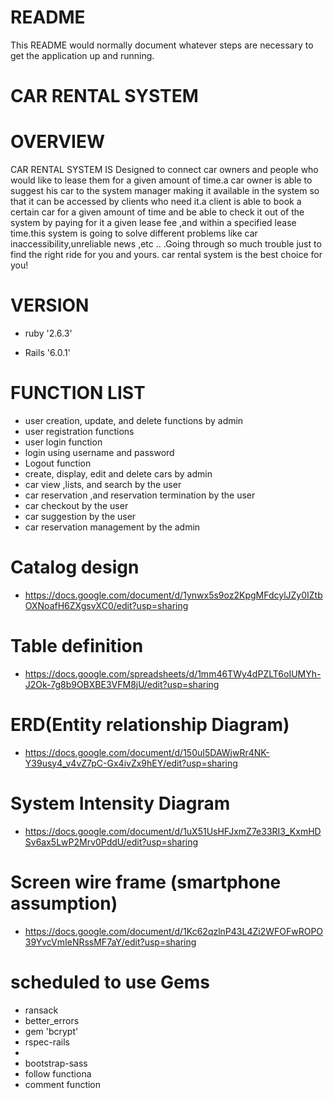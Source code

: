 # README

This README would normally document whatever steps are necessary to get the
application up and running.

# CAR RENTAL SYSTEM

# OVERVIEW

CAR RENTAL SYSTEM IS Designed to connect car owners and people who would like to lease them for a given amount of time.a car owner is able to suggest his car to the system manager making it available in the system so that it can be accessed by  clients who need it.a client is able to book a certain car for a given amount of time and be able to check it out of the system by paying for it a given lease fee ,and within a specified lease time.this system is going to solve different problems like car inaccessibility,unreliable news ,etc .. .Going through so much trouble just to find the right ride for you and yours. car rental system is the best choice for you!

# VERSION

* ruby '2.6.3'

* Rails '6.0.1'

# FUNCTION LIST

  * user creation, update, and delete functions by admin
  * user registration functions
  * user login function
  * login using username and password
  * Logout function
  * create, display, edit and delete cars by admin
  * car view ,lists, and search by the user
  * car reservation ,and reservation termination by the user 
  * car checkout by the user
  * car suggestion by the user
  * car reservation management by the admin
  
  # Catalog design

 * https://docs.google.com/document/d/1ynwx5s9oz2KpgMFdcylJZy0IZtbOXNoafH6ZXgsvXC0/edit?usp=sharing

 # Table definition

 * https://docs.google.com/spreadsheets/d/1mm46TWy4dPZLT6oIUMYh-J2Ok-7g8b9OBXBE3VFM8jU/edit?usp=sharing

# ERD(Entity relationship Diagram)

* https://docs.google.com/document/d/150uI5DAWjwRr4NK-Y39usy4_v4vZ7pC-Gx4ivZx9hEY/edit?usp=sharing

# System Intensity Diagram

* https://docs.google.com/document/d/1uX51UsHFJxmZ7e33RI3_KxmHDSv6ax5LwP2Mrv0PddU/edit?usp=sharing

# Screen wire frame (smartphone assumption)

* https://docs.google.com/document/d/1Kc62qzlnP43L4Zi2WFOFwROPO39YvcVmIeNRssMF7aY/edit?usp=sharing

# scheduled to use Gems

* ransack
* better_errors
* gem 'bcrypt'
* rspec-rails
* 
* bootstrap-sass
* follow  functiona
* comment function
